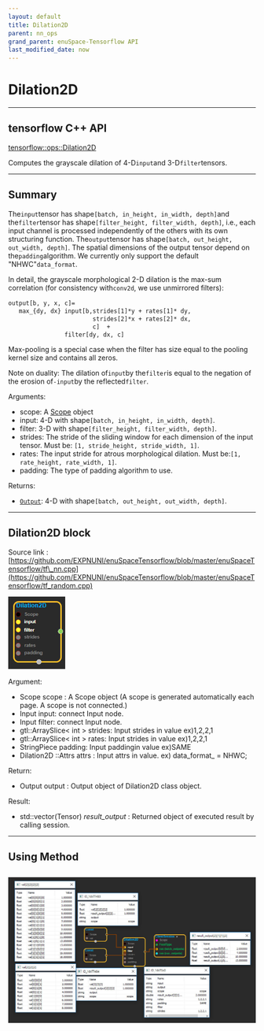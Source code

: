 ```yaml
--- 
layout: default 
title: Dilation2D 
parent: nn_ops 
grand_parent: enuSpace-Tensorflow API 
last_modified_date: now 
--- 
```


# Dilation2D

---

## tensorflow C++ API

[tensorflow::ops::Dilation2D](https://www.tensorflow.org/api_docs/cc/class/tensorflow/ops/dilation2-d)

Computes the grayscale dilation of 4-D`input`and 3-D`filter`tensors.

---

## Summary

The`input`tensor has shape`[batch, in_height, in_width, depth]`and the`filter`tensor has shape`[filter_height, filter_width, depth]`, i.e., each input channel is processed independently of the others with its own structuring function. The`output`tensor has shape`[batch, out_height, out_width, depth]`. The spatial dimensions of the output tensor depend on the`padding`algorithm. We currently only support the default "NHWC"`data_format`.

In detail, the grayscale morphological 2-D dilation is the max-sum correlation \(for consistency with`conv2d`, we use unmirrored filters\):

```
output[b, y, x, c]=
   max_{dy, dx} input[b,strides[1]*y + rates[1]* dy, 
                        strides[2]*x + rates[2]* dx,
                        c]  +
                filter[dy, dx, c]
```

Max-pooling is a special case when the filter has size equal to the pooling kernel size and contains all zeros.

Note on duality: The dilation of`input`by the`filter`is equal to the negation of the erosion of`-input`by the reflected`filter`.

Arguments:

* scope: A [Scope](https://www.tensorflow.org/api_docs/cc/class/tensorflow/scope.html#classtensorflow_1_1_scope) object
* input: 4-D with shape`[batch, in_height, in_width, depth]`.
* filter: 3-D with shape`[filter_height, filter_width, depth]`.
* strides: The stride of the sliding window for each dimension of the input tensor. Must be:
  `[1, stride_height, stride_width, 1]`.
* rates: The input stride for atrous morphological dilation. Must be:`[1, rate_height, rate_width, 1]`.
* padding: The type of padding algorithm to use.

Returns:

* [`Output`](https://www.tensorflow.org/api_docs/cc/class/tensorflow/output.html#classtensorflow_1_1_output): 4-D with shape`[batch, out_height, out_width, depth]`.

---

## Dilation2D block

Source link : [https://github.com/EXPNUNI/enuSpaceTensorflow/blob/master/enuSpaceTensorflow/tf\_nn.cpp](https://github.com/EXPNUNI/enuSpaceTensorflow/blob/master/enuSpaceTensorflow/tf_random.cpp)

![](./assets/nn-ops/Dilation2D1.jpg)

Argument:

* Scope scope : A Scope object \(A scope is generated automatically each page. A scope is not connected.\)
* Input input: connect  Input node.
* Input filter: connect  Input node.
* gtl::ArraySlice&lt; int &gt; strides: Input strides in value ex\)1,2,2,1
* gtl::ArraySlice&lt; int &gt; rates: Input strides in value ex\)1,2,2,1
* StringPiece padding: Input paddingin value ex\)SAME
* Dilation2D ::Attrs attrs : Input attrs in value. ex\) data\_format\_ = NHWC;

Return:

* Output output : Output object of Dilation2D class object.

Result:

* std::vector\(Tensor\) _result\_output_ : Returned object of executed result by calling session.

---

## Using Method

## ![](./assets/nn-ops/Dilation2D2.jpg)



